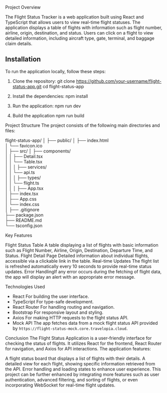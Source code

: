 Project Overview

The Flight Status Tracker is a web application built using React and TypeScript that allows users to view real-time flight statuses. The application displays a table of flights with information such as flight number, airline, origin, destination, and status. Users can click on a flight to view detailed information, including aircraft type, gate, terminal, and baggage claim details.

## Installation

To run the application locally, follow these steps:

1. Clone the repository:
   git clone https://github.com/your-username/flight-status-app.git
   cd flight-status-app

2. Install the dependencies:
   npm install

3. Run the application:
   npm run dev

4. Build the application
   npm run build

Project Structure
The project consists of the following main directories and files:

flight-status-app/
│
├── public/
│ ├── index.html  
│ └── favicon.ico  
│
├── src/
│ ├── components/  
│ │ ├── Detail.tsx  
│ │ └── Table.tsx  
│ │
│ ├── services/  
│ │ └── api.ts  
│ │
│ ├── types/  
│ │ └── flight.ts  
│ │
│ ├── App.tsx  
│ ├── index.tsx  
│ ├── App.css  
│ └── index.css  
│
├── .gitignore  
├── package.json  
├── README.md  
└── tsconfig.json

Key Features

Flight Status Table A table displaying a list of flights with basic information such as Flight Number, Airline, Origin, Destination, Departure Time, and Status.
Flight Detail Page Detailed information about individual flights, accessible via a clickable link in the table.
Real-time Updates The flight list is refreshed automatically every 10 seconds to provide real-time status updates.
Error HandlingIf any error occurs during the fetching of flight data, the app will display an alert with an appropriate error message.

Technologies Used

- React For building the user interface.
- TypeScript For type-safe development.
- React Router For handling routing and navigation.
- Bootstrap For responsive layout and styling.
- Axios For making HTTP requests to the flight status API.
- Mock API The app fetches data from a mock flight status API provided by `https://flight-status-mock.core.travelopia.cloud`.

Conclusion
The Flight Status Application is a user-friendly interface for checking the status of flights. It utilizes React for the frontend, React Router for navigation, and Axios for API interactions. The application features:

A flight status board that displays a list of flights with their details.
A detailed view for each flight, showing specific information retrieved from the API.
Error handling and loading states to enhance user experience.
This project can be further enhanced by integrating more features such as user authentication, advanced filtering, and sorting of flights, or even incorporating WebSocket for real-time flight updates.
